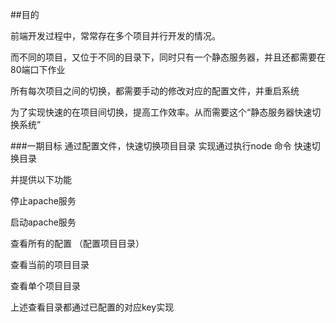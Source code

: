 ##目的

前端开发过程中，常常存在多个项目并行开发的情况。

而不同的项目，又位于不同的目录下，同时只有一个静态服务器，并且还都需要在80端口下作业

所有每次项目之间的切换，都需要手动的修改对应的配置文件，并重启系统

为了实现快速的在项目间切换，提高工作效率。从而需要这个“静态服务器快速切换系统”

###一期目标
通过配置文件，快速切换项目目录
实现通过执行node 命令  快速切换目录

并提供以下功能 

停止apache服务

启动apache服务

查看所有的配置 （配置项目目录）

查看当前的项目目录

查看单个项目目录 


上述查看目录都通过已配置的对应key实现


